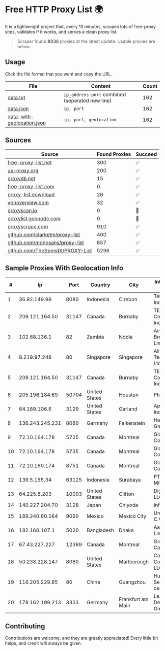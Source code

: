 
# Free HTTP Proxy List 🌍

It is a lightweight project that, every 10 minutes, scrapes lots of free-proxy sites, validates if it works, and serves a clean proxy list.


> Scraper found **8036** proxies at the latest update. Usable proxies are below.

## Usage

Click the file format that you want and copy the URL.


|File|Content|Count|
|----|-------|-----|
|[data.txt](https://raw.githubusercontent.com/themiralay/Proxy-List-World/master/data.txt)|`ip_address:port` combined (seperated new line)|162|
|[data.json](https://raw.githubusercontent.com/themiralay/Proxy-List-World/master/data.json)|`ip, port`|162|
|[data-with-geolocation.json](https://raw.githubusercontent.com/themiralay/Proxy-List-World/master/data-with-geolocation.json)|`ip, port, geolocation`|162|

## Sources

|Source|Found Proxies|Succeed|
|------|-------------|-------|
|[free-proxy-list.net](https://free-proxy-list.net)|300|✅|
|[us-proxy.org](https://www.us-proxy.org)|200|✅|
|[proxydb.net](http://proxydb.net)|15|✅|
|[free-proxy-list.com](https://free-proxy-list.com/?page=&port=&type%5B%5D=http&type%5B%5D=https&up_time=0&search=Search)|0|✅|
|[proxy-list.download](https://www.proxy-list.download/HTTP)|26|✅|
|[vpnoverview.com](https://vpnoverview.com/privacy/anonymous-browsing/free-proxy-servers)|32|✅|
|[proxyscan.io](https://www.proxyscan.io)|0|🚫|
|[proxylist.geonode.com](https://proxylist.geonode.com/api/proxy-list?limit=300&page=1&sort_by=lastChecked&sort_type=desc&protocols=http,https)|0|🚫|
|[proxyscrape.com](https://api.proxyscrape.com/v2/?request=displayproxies&protocol=http&timeout=10000&country=all&ssl=all&anonymity=all)|910|✅|
|[github.com/clarketm/proxy-list](https://raw.githubusercontent.com/clarketm/proxy-list/master/proxy-list-raw.txt)|400|✅|
|[github.com/monosans/proxy-list](https://raw.githubusercontent.com/monosans/proxy-list/main/proxies/http.txt)|857|✅|
|[github.com/TheSpeedX/PROXY-List](https://raw.githubusercontent.com/TheSpeedX/PROXY-List/master/http.txt)|5296|✅|


## Sample Proxies With Geolocation Info

|#|Ip|Port|Country|City|Internet Service Provider|
|-|--|----|-------|----|-------------------------|
|1|36.92.149.99|8080|Indonesia|Cirebon|Telekomunikasi Indonesia|
|2|209.121.164.50|31147|Canada|Burnaby|TELUS Communications Inc.|
|3|102.68.136.1|82|Zambia|Ndola|AirLink Broadband Limited|
|4|8.219.97.248|80|Singapore|Singapore|Alibaba (US) Technology Co., Ltd.|
|5|209.121.164.50|31147|Canada|Burnaby|TELUS Communications Inc.|
|6|205.196.184.69|50704|United States|Houston|Phonoscope|
|7|64.189.106.6|3129|United States|Garland|Apogee Telecom Inc.|
|8|136.243.245.231|8080|Germany|Falkenstein|Hetzner Online GmbH|
|9|72.10.164.178|5735|Canada|Montreal|GloboTech Communications|
|10|72.10.164.178|5735|Canada|Montreal|GloboTech Communications|
|11|72.10.160.174|8751|Canada|Montreal|GloboTech Communications|
|12|139.5.155.34|63125|Indonesia|Surabaya|PT Maxindo Mitra Solusi|
|13|64.225.8.203|10003|United States|Clifton|DigitalOcean, LLC|
|14|140.227.204.70|3128|Japan|Chiyoda|InfoSphere|
|15|189.240.60.164|9090|Mexico|Mexico City|Uninet S.A. de C.V.|
|16|182.160.107.1|5020|Bangladesh|Dhaka|Aamra Networks Limited|
|17|67.43.227.227|12389|Canada|Montreal|GloboTech Communications|
|18|50.233.228.147|8080|United States|Marlborough|Comcast Cable Communications, LLC|
|19|116.205.229.85|80|China|Guangzhou|Huawei Cloud Service data center|
|20|178.162.199.213|3333|Germany|Frankfurt am Main|Leaseweb Deutschland GmbH|



## Contributing

Contributions are welcome, and they are greatly appreciated! Every
little bit helps, and credit will always be given.

